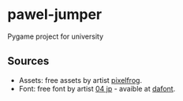 # pawel-jumper

Pygame project for university

## Sources

- Assets: free assets by artist [pixelfrog](https://pixelfrog-assets.itch.io/pixel-adventure-1).
- Font: free font by artist [04 jp](http://www.04.jp.org/) - avaible at [dafont](https://www.dafont.com/04b-30.font).
